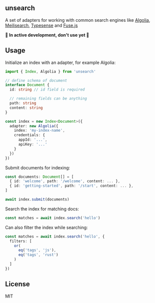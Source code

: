unsearch
-----------

A set of adapters for working with common search engines like [Algolia](https://algolia.com), [Meilisearch](https://meilisearch.com), [Typesense](https://typesense.org) and [Fuse.js](https://www.fusejs.io)

**🚧 In active development, don't use yet 🚧**

## Usage

Initialize an index with an adapter, for example Algolia:

```typescript
import { Index, Algolia } from 'unsearch'

// define schema of document
interface Document {
  id: string // id field is required

  // remaining fields can be anything
  path: string
  content: string
}

const index = new Index<Document>({
  adapter: new Algolia({
    index: 'my-index-name',
    credentials: {
      appId: '...',
      apiKey: '...'
    }
  })
})
```

Submit documents for indexing:

```typescript
const documents: Document[] = [
  { id: 'welcome', path: '/welcome', content: ... },
  { id: 'getting-started', path: '/start', content: ... },
]

await index.submit(documents)
```

Search the index for matching docs:

```typescript
const matches = await index.search('hello')
```

Can also filter the index while searching:

```typescript
const matches = await index.search('hello', {
  filters: [
    or(
      eq('tags', 'js'),
      eq('tags', 'rust')
    )
  ]
})
```

## License

MIT
